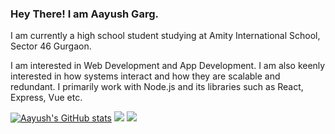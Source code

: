 ### Hey There! I am Aayush Garg.

I am currently a high school student studying at Amity International School, Sector 46 Gurgaon. 

I am interested in Web Development and App Development. I am also keenly interested in how systems interact and how they are scalable and redundant. I primarily work with Node.js and its libraries such as React, Express, Vue etc. 

[![Aayush's GitHub stats](https://github-readme-stats.vercel.app/api?username=gamer-1478)](https://github.com/anuraghazra/github-readme-stats)
![](https://hit.yhype.me/github/profile?user_id=74775129)
![](https://komarev.com/ghpvc/?username=your-github-username&color=16e16e)

<!--
**gamer-1478/gamer-1478** is a ✨ _special_ ✨ repository because its `README.md` (this file) appears on your GitHub profile.

Here are some ideas to get you started:

- 🔭 I’m currently working on ...
- 🌱 I’m currently learning ...
- 👯 I’m looking to collaborate on ...
- 🤔 I’m looking for help with ...
- 💬 Ask me about ...
- 📫 How to reach me: ...
- 😄 Pronouns: ...
- ⚡ Fun fact: ...
-->
